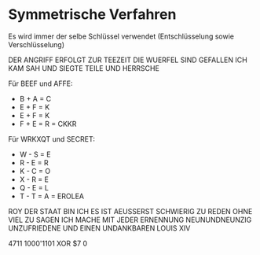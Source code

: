 # Symmetrische Verfahren

Es wird immer der selbe Schlüssel verwendet (Entschlüsselung sowie Verschlüsselung)

DER ANGRIFF ERFOLGT ZUR TEEZEIT DIE WUERFEL SIND GEFALLEN ICH KAM
SAH UND SIEGTE TEILE UND HERRSCHE

Für BEEF und AFFE:

- B + A = C
- E + F = K
- E + F = K
- F + E = R
= CKKR

Für WRKXQT und SECRET:

- W - S = E
- R - E = R
- K - C = O
- X - R = E
- Q - E = L
- T - T = A
= EROLEA

ROY
DER STAAT BIN ICH ES IST AEUSSERST SCHWIERIG ZU REDEN OHNE VIEL ZU
SAGEN ICH MACHE MIT JEDER ERNENNUNG NEUNUNDNEUNZIG UNZUFRIEDENE UND
EINEN UNDANKBAREN LOUIS XIV

4711
1000'1101
XOR
$7 0
